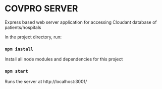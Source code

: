 # COVPRO SERVER

Express based web server application for accessing Cloudant database of patients/hospitals

In the project directory, run:

### `npm install`

Install all node modules and dependencies for this project

### `npm start`

Runs the server at http://localhost:3001/
